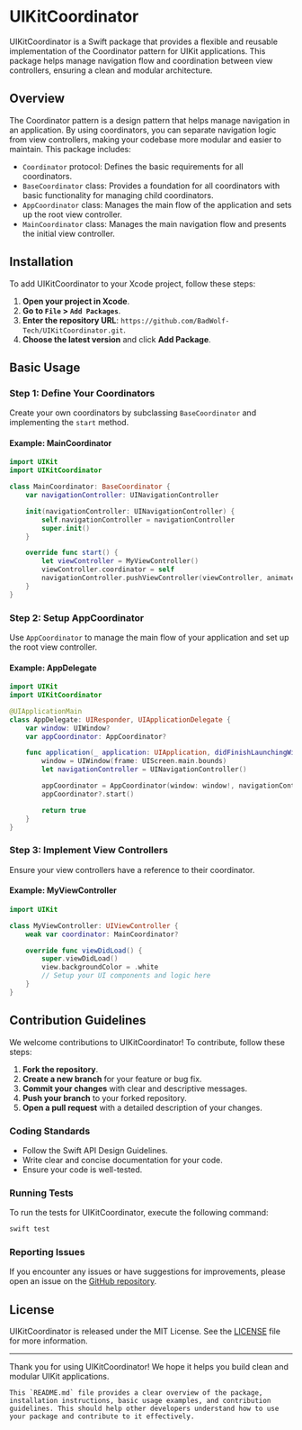 # UIKitCoordinator

UIKitCoordinator is a Swift package that provides a flexible and reusable implementation of the Coordinator pattern for UIKit applications. This package helps manage navigation flow and coordination between view controllers, ensuring a clean and modular architecture.

## Overview

The Coordinator pattern is a design pattern that helps manage navigation in an application. By using coordinators, you can separate navigation logic from view controllers, making your codebase more modular and easier to maintain. This package includes:

- `Coordinator` protocol: Defines the basic requirements for all coordinators.
- `BaseCoordinator` class: Provides a foundation for all coordinators with basic functionality for managing child coordinators.
- `AppCoordinator` class: Manages the main flow of the application and sets up the root view controller.
- `MainCoordinator` class: Manages the main navigation flow and presents the initial view controller.

## Installation

To add UIKitCoordinator to your Xcode project, follow these steps:

1. **Open your project in Xcode**.
2. **Go to `File` > `Add Packages`**.
3. **Enter the repository URL**: `https://github.com/BadWolf-Tech/UIKitCoordinator.git`.
4. **Choose the latest version** and click **Add Package**.

## Basic Usage

### Step 1: Define Your Coordinators

Create your own coordinators by subclassing `BaseCoordinator` and implementing the `start` method.

#### Example: MainCoordinator

```swift
import UIKit
import UIKitCoordinator

class MainCoordinator: BaseCoordinator {
    var navigationController: UINavigationController

    init(navigationController: UINavigationController) {
        self.navigationController = navigationController
        super.init()
    }

    override func start() {
        let viewController = MyViewController()
        viewController.coordinator = self
        navigationController.pushViewController(viewController, animated: false)
    }
}
```

### Step 2: Setup AppCoordinator

Use `AppCoordinator` to manage the main flow of your application and set up the root view controller.

#### Example: AppDelegate

```swift
import UIKit
import UIKitCoordinator

@UIApplicationMain
class AppDelegate: UIResponder, UIApplicationDelegate {
    var window: UIWindow?
    var appCoordinator: AppCoordinator?

    func application(_ application: UIApplication, didFinishLaunchingWithOptions launchOptions: [UIApplication.LaunchOptionsKey: Any]?) -> Bool {
        window = UIWindow(frame: UIScreen.main.bounds)
        let navigationController = UINavigationController()

        appCoordinator = AppCoordinator(window: window!, navigationController: navigationController)
        appCoordinator?.start()

        return true
    }
}
```

### Step 3: Implement View Controllers

Ensure your view controllers have a reference to their coordinator.

#### Example: MyViewController

```swift
import UIKit

class MyViewController: UIViewController {
    weak var coordinator: MainCoordinator?

    override func viewDidLoad() {
        super.viewDidLoad()
        view.backgroundColor = .white
        // Setup your UI components and logic here
    }
}
```

## Contribution Guidelines

We welcome contributions to UIKitCoordinator! To contribute, follow these steps:

1. **Fork the repository**.
2. **Create a new branch** for your feature or bug fix.
3. **Commit your changes** with clear and descriptive messages.
4. **Push your branch** to your forked repository.
5. **Open a pull request** with a detailed description of your changes.

### Coding Standards

- Follow the Swift API Design Guidelines.
- Write clear and concise documentation for your code.
- Ensure your code is well-tested.

### Running Tests

To run the tests for UIKitCoordinator, execute the following command:

```bash
swift test
```

### Reporting Issues

If you encounter any issues or have suggestions for improvements, please open an issue on the [GitHub repository](https://github.com/BadWolf-Tech/UIKitCoordinator/issues).

## License

UIKitCoordinator is released under the MIT License. See the [LICENSE](LICENSE.txt) file for more information.

---

Thank you for using UIKitCoordinator! We hope it helps you build clean and modular UIKit applications.

```
This `README.md` file provides a clear overview of the package, installation instructions, basic usage examples, and contribution guidelines. This should help other developers understand how to use your package and contribute to it effectively.
```